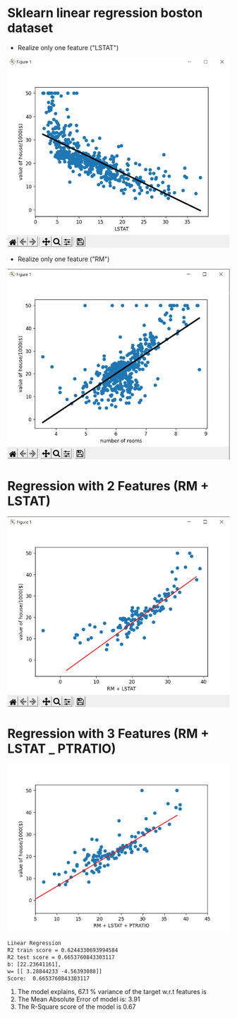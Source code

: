 # Sklearn linear regression boston dataset
- Realize only one feature ("LSTAT") 

![](img/Screenshot_1.png)


- Realize only one feature ("RM")

![](img/Screenshot_11.png)

# Regression with 2 Features (RM + LSTAT)

![](img/Screenshot_12.png)

# Regression with 3 Features (RM + LSTAT _ PTRATIO)

![](img/Figure_1.png)

    Linear Regression
    R2 train score = 0.6244330693994584
    R2 test score = 0.6653760843303117
    b: [22.23641161], 
    w= [[ 3.28844233 -4.56393088]]
    Score:  0.6653760843303117
1) The model explains, 67.1 % variance of the target w.r.t features is
2) The Mean Absolute Error of model is: 3.91
3) The R-Square score of the model is  0.67